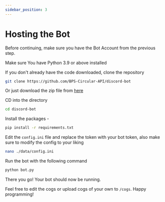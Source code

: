 ```yaml
---
sidebar_position: 3
---
```

# Hosting the Bot

Before continuing, make sure you have the Bot Account from the previous step.

Make sure You have Python 3.9 or above installed

If you don't already have the code downloaded, clone the repository
```bash
git clone https://github.com/BPS-Circular-API/discord-bot
```
Or just download the zip file from [here](https://bpsapi.rajtech.me/r/discord-bot)


CD into the directory
```bash
cd discord-bot
```


Install the packages -
```bash
pip install -r requirements.txt 
```



Edit the `config.ini` file and replace the token with your bot token, also make sure to modify the config to your liking

```bash
nano ./data/config.ini
```


Run the bot with the following command
```bash
python bot.py
```


There you go! Your bot should now be running.

Feel free to edit the cogs or upload cogs of your own to `/cogs`. Happy programming!
